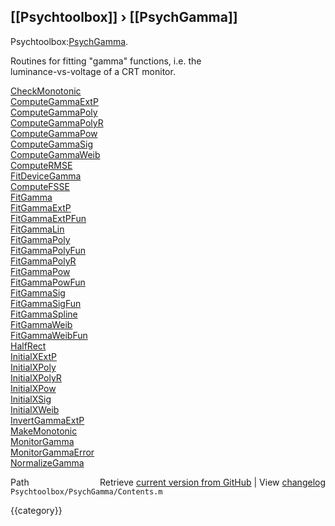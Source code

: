 ## [[Psychtoolbox]] &#8250; [[PsychGamma]]

Psychtoolbox:[PsychGamma](PsychGamma).  
  
  
Routines for fitting "gamma" functions, i.e. the   
luminance-vs-voltage of a CRT monitor.   
  
[CheckMonotonic](CheckMonotonic)  
[ComputeGammaExtP](ComputeGammaExtP)  
[ComputeGammaPoly](ComputeGammaPoly)  
[ComputeGammaPolyR](ComputeGammaPolyR)  
[ComputeGammaPow](ComputeGammaPow)  
[ComputeGammaSig](ComputeGammaSig)  
[ComputeGammaWeib](ComputeGammaWeib)  
[ComputeRMSE](ComputeRMSE)  
[FitDeviceGamma](FitDeviceGamma)  
[ComputeFSSE](ComputeFSSE)  
[FitGamma](FitGamma)  
[FitGammaExtP](FitGammaExtP)  
[FitGammaExtPFun](FitGammaExtPFun)  
[FitGammaLin](FitGammaLin)  
[FitGammaPoly](FitGammaPoly)  
[FitGammaPolyFun](FitGammaPolyFun)  
[FitGammaPolyR](FitGammaPolyR)  
[FitGammaPow](FitGammaPow)  
[FitGammaPowFun](FitGammaPowFun)  
[FitGammaSig](FitGammaSig)  
[FitGammaSigFun](FitGammaSigFun)  
[FitGammaSpline](FitGammaSpline)  
[FitGammaWeib](FitGammaWeib)  
[FitGammaWeibFun](FitGammaWeibFun)  
[HalfRect](HalfRect)  
[InitialXExtP](InitialXExtP)  
[InitialXPoly](InitialXPoly)  
[InitialXPolyR](InitialXPolyR)  
[InitialXPow](InitialXPow)  
[InitialXSig](InitialXSig)  
[InitialXWeib](InitialXWeib)  
[InvertGammaExtP](InvertGammaExtP)  
[MakeMonotonic](MakeMonotonic)  
[MonitorGamma](MonitorGamma)  
[MonitorGammaError](MonitorGammaError)  
[NormalizeGamma](NormalizeGamma)  




<div class="code_header" style="text-align:right;">
  <span style="float:left;">Path&nbsp;&nbsp;</span> <span class="counter">Retrieve <a href=
  "https://raw.github.com/Psychtoolbox-3/Psychtoolbox-3/beta/Psychtoolbox/PsychGamma/Contents.m">current version from GitHub</a> | View <a href=
  "https://github.com/Psychtoolbox-3/Psychtoolbox-3/commits/beta/Psychtoolbox/PsychGamma/Contents.m">changelog</a></span>
</div>
<div class="code">
  <code>Psychtoolbox/PsychGamma/Contents.m</code>
</div>

{{category}}